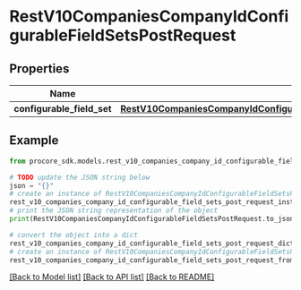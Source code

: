 # RestV10CompaniesCompanyIdConfigurableFieldSetsPostRequest


## Properties

Name | Type | Description | Notes
------------ | ------------- | ------------- | -------------
**configurable_field_set** | [**RestV10CompaniesCompanyIdConfigurableFieldSetsPostRequestConfigurableFieldSet**](RestV10CompaniesCompanyIdConfigurableFieldSetsPostRequestConfigurableFieldSet.md) |  | 

## Example

```python
from procore_sdk.models.rest_v10_companies_company_id_configurable_field_sets_post_request import RestV10CompaniesCompanyIdConfigurableFieldSetsPostRequest

# TODO update the JSON string below
json = "{}"
# create an instance of RestV10CompaniesCompanyIdConfigurableFieldSetsPostRequest from a JSON string
rest_v10_companies_company_id_configurable_field_sets_post_request_instance = RestV10CompaniesCompanyIdConfigurableFieldSetsPostRequest.from_json(json)
# print the JSON string representation of the object
print(RestV10CompaniesCompanyIdConfigurableFieldSetsPostRequest.to_json())

# convert the object into a dict
rest_v10_companies_company_id_configurable_field_sets_post_request_dict = rest_v10_companies_company_id_configurable_field_sets_post_request_instance.to_dict()
# create an instance of RestV10CompaniesCompanyIdConfigurableFieldSetsPostRequest from a dict
rest_v10_companies_company_id_configurable_field_sets_post_request_from_dict = RestV10CompaniesCompanyIdConfigurableFieldSetsPostRequest.from_dict(rest_v10_companies_company_id_configurable_field_sets_post_request_dict)
```
[[Back to Model list]](../README.md#documentation-for-models) [[Back to API list]](../README.md#documentation-for-api-endpoints) [[Back to README]](../README.md)


